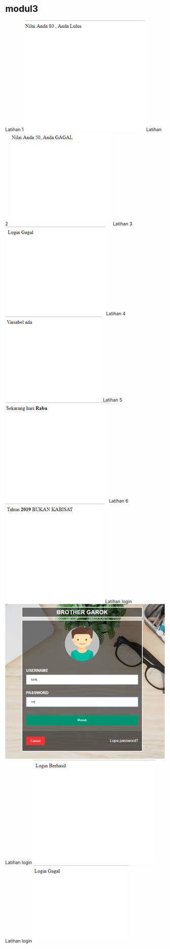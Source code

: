 # modul3
Latihan 1
![alt text](https://github.com/AhmadTorik/modul3/blob/master/Screenshoot/Capture1.PNG)
Latihan 2
![alt text](https://github.com/AhmadTorik/modul3/blob/master/Screenshoot/Capture2.PNG)
Latihan 3
![alt text](https://github.com/AhmadTorik/modul3/blob/master/Screenshoot/Capture3.PNG)
Latihan 4
![alt text](https://github.com/AhmadTorik/modul3/blob/master/Screenshoot/Capture4.PNG)
Latihan 5
![alt text](https://github.com/AhmadTorik/modul3/blob/master/Screenshoot/Capture5.PNG)
Latihan 6
![alt text](https://github.com/AhmadTorik/modul3/blob/master/Screenshoot/Capture6.PNG)
Latihan login
![alt text](https://github.com/AhmadTorik/modul3/blob/master/Screenshoot/Capturelogin1.PNG)
Latihan login
![alt text](https://github.com/AhmadTorik/modul3/blob/master/Screenshoot/Capturelogin2.PNG)
Latihan login
![alt text](https://github.com/AhmadTorik/modul3/blob/master/Screenshoot/Capturelogin3.PNG)
